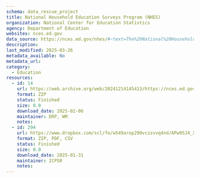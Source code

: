 ```yaml
---
schema: data_rescue_project 
title: National Household Education Surveys Program (NHES)
organization: National Center for Education Statistics
agency: Department of Education
websites: nces.ed.gov
data_source: https://nces.ed.gov/nhes/#~text=The%20National%20Household%20Education%20Surveys,families%20in%20the%20United%20States.
description: 
last_modified: 2025-03-26
metadata_available: No
metadata_url: 
category:
  - Education 
resources:
  - id: 14
    url: https://web.archive.org/web/20241214145413/https://nces.ed.gov/nhes/dataproducts.asp
    format: ZIP
    status: Finished
    size: 0.0
    download_date: 2025-02-06
    maintainer: DRP, WM
    notes: 
  - id: 294
    url: https://www.dropbox.com/scl/fo/w549arop290vczzvvq4nd/APw9SJ4_X6s0sU8yo73A-QI?rlkey=7e8q1byu7wzszky8abf9vszne&dl=0
    format: ZIP, PDF, CSV
    status: Finished
    size: 0.0
    download_date: 2025-01-31
    maintainer: ICPSR
    notes: 
---
```

